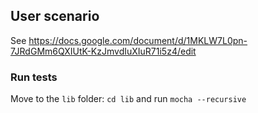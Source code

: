 ## User scenario

See https://docs.google.com/document/d/1MKLW7L0pn-7JRdGMm6QXIUtK-KzJmvdIuXIuR71i5z4/edit


### Run tests

Move to the `lib` folder: `cd lib` and run `mocha --recursive`